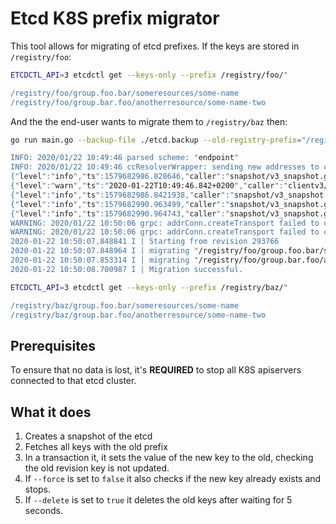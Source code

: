 # Etcd K8S prefix migrator

This tool allows for migrating of etcd prefixes. If the keys are stored in `/registry/foo`:

```bash
ETCDCTL_API=3 etcdctl get --keys-only --prefix /registry/foo/"

/registry/foo/group.foo.bar/someresources/some-name
/registry/foo/group.bar.foo/anotherresource/some-name-two
```

And the the end-user wants to migrate them to `/registry/baz` then:

```bash
go run main.go --backup-file ./etcd.backup --old-registry-prefix="/registry/foo --new-registry-prefix "/registry/baz"

INFO: 2020/01/22 10:49:46 parsed scheme: "endpoint"
INFO: 2020/01/22 10:49:46 ccResolverWrapper: sending new addresses to cc: [{http://localhost:2379 0  <nil>}]
{"level":"info","ts":1579682986.828646,"caller":"snapshot/v3_snapshot.go:110","msg":"created temporary db file","path":"./etcd.backup.part"}
{"level":"warn","ts":"2020-01-22T10:49:46.842+0200","caller":"clientv3/retry_interceptor.go:116","msg":"retry stream intercept"}
{"level":"info","ts":1579682986.8421938,"caller":"snapshot/v3_snapshot.go:121","msg":"fetching snapshot","endpoint":"http://localhost:2379"}
{"level":"info","ts":1579682990.963499,"caller":"snapshot/v3_snapshot.go:134","msg":"fetched snapshot","endpoint":"http://localhost:2379","took":4.134708947}
{"level":"info","ts":1579682990.964743,"caller":"snapshot/v3_snapshot.go:143","msg":"saved","path":"./etcd.backup"}
WARNING: 2020/01/22 10:50:06 grpc: addrConn.createTransport failed to connect to {http://localhost:2379 0  <nil>}: didn't receive server preface in time. Reconnecting...
WARNING: 2020/01/22 10:50:06 grpc: addrConn.createTransport failed to connect to {http://localhost:2379 0  <nil>}: didn't receive server preface in time. Reconnecting...
2020-01-22 10:50:07.848841 I | Starting from revision 293766
2020-01-22 10:50:07.848964 I | migrating "/registry/foo/group.foo.bar/someresources/some-name" => "/registry/baz/group.foo.bar/someresources/some-name"
2020-01-22 10:50:07.853314 I | migrating "/registry/foo/group.bar.foo/anotherresource/some-name-two" => "/registry/baz/group.bar.foo/anotherresource/some-name-two"
2020-01-22 10:50:08.700987 I | Migration successful.
```

```bash
ETCDCTL_API=3 etcdctl get --keys-only --prefix /registry/baz/"

/registry/baz/group.foo.bar/someresources/some-name
/registry/baz/group.bar.foo/anotherresource/some-name-two
```

## Prerequisites

To ensure that no data is lost, it's **REQUIRED** to stop all K8S apiservers connected to that etcd cluster.

## What it does

1. Creates a snapshot of the etcd
1. Fetches all keys with the old prefix
1. In a transaction it, it sets the value of the new key to the old, checking the old revision key is not updated.
1. If `--force` is set to `false` it also checks if the new key already exists and stops.
1. If `--delete` is set to `true` it deletes the old keys after waiting for 5 seconds.
